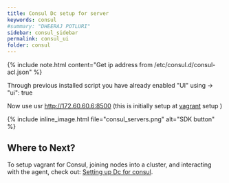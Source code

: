 ```yaml
---
title: Consul Dc setup for server
keywords: consul
#summary: "DHEERAJ POTLURI"
sidebar: consul_sidebar
permalink: consul_ui
folder: consul
---
```

{% include note.html content="Get ip address from /etc/consul.d/consul-acl.json" %}   

Through previous installed script you have already enabled "UI" using -> "ui": true

Now use usr http://172.60.60.6:8500 (this is initially setup at [vagrant](vagrant_consul) setup )       
          
        
       
{% include inline_image.html file="consul_servers.png" alt="SDK button" %} 


## Where to Next?

To setup vagrant for Consul, joining nodes into a cluster, and
interacting with the agent, check out: [Setting up Dc for consul](consul_dc_setup).